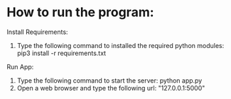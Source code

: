 # How to run the program:

Install Requirements:
1. Type the following command to installed the required python modules: pip3 install -r requirements.txt

Run App:
1. Type the following command to start the server: python app.py
2. Open a web browser and type the following url: "127.0.0.1:5000"
